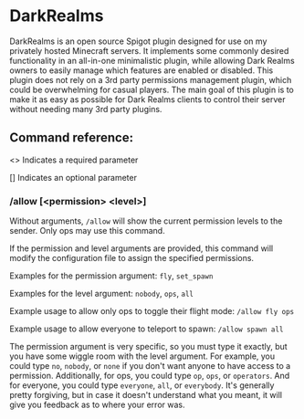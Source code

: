 # DarkRealms
DarkRealms is an open source Spigot plugin designed for use on my privately hosted Minecraft servers. It implements some commonly desired functionality in an
all-in-one minimalistic plugin, while allowing Dark Realms owners to easily manage which features are enabled or disabled. This plugin does not rely on a 3rd party
permissions management plugin, which could be overwhelming for casual players. The main goal of this plugin is to make it as easy as possible for Dark Realms clients
to control their server without needing many 3rd party plugins.

## Command reference:
<> Indicates a required parameter

[] Indicates an optional parameter

### /allow [\<permission> \<level>]
Without arguments, `/allow` will show the current permission levels to the sender. Only ops may use this command.

If the permission and level arguments are provided, this command will modify the configuration file to assign the specified permissions.

Examples for the permission argument: `fly`, `set_spawn`

Examples for the level argument: `nobody`, `ops`, `all`

Example usage to allow only ops to toggle their flight mode: `/allow fly ops`

Example usage to allow everyone to teleport to spawn: `/allow spawn all`

The permission argument is very specific, so you must type it exactly, but you have some wiggle room with the level argument.
For example, you could type `no`, `nobody`, or `none` if you don't want anyone to have access to a permission.
Additionally, for ops, you could type `op`, `ops`, or `operators`. And for everyone, you could type `everyone`, `all`, or `everybody`.
It's generally pretty forgiving, but in case it doesn't understand what you meant, it will give you feedback as to where your error was.
